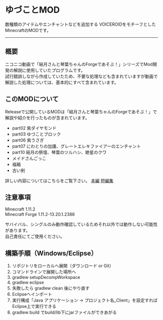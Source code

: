ゆづことMOD
===

数種類のアイテムやエンチャントなどを追加する
VOICEROIDをモチーフとしたMinecraftのMODです。

---

## 概要
ニコニコ動画で「結月さんと琴葉ちゃんのForgeであそぶ！」シリーズでMod開発の解説に使用していたプログラムです。  
試行錯誤しながら作成していたため、不要な処理なども含まれていますが動画で解説した処理については、基本的にすべて含まれています。

## このMODについて
Releaseで公開しているMODは「結月さんと琴葉ちゃんのForgeであそぶ！」で解説や紹介を行ったものが含まれています。
- part02 紫ダイヤモンド
- part03 ゆづことブロック
- part06 紫うさぎ
- part07 にわとりの加護、グレートエレキファイアーのエンチャント
- part10 結月の祭壇、琴葉のツルハシ、紲星のクワ
- メイドさんごっこ
- 福箱
- 古い剣

詳しい内容についてはこちらをご覧下さい。
[本編](http://www.nicovideo.jp/mylist/60984825)
[短編集](http://www.nicovideo.jp/mylist/60984874)


## 注意事項
Minecraft 1.11.2  
Minecraft Forge 1.11.2-13.20.1.2386  
  
サバイバル、シングルのみ動作確認しているためそれ以外では動作しない可能性があります。  
自己責任にてご使用ください。


## 構築手順（Windows/Eclipse）
1. リポジトリをローカルへ展開（ダウンロード or Git）
1. コマンドラインで展開した場所へ
1. gradlew setupDecompWorkspace
1. gradlew eclipse
1. 失敗したら gradlew clean 後にやり直す
1. Eclipseへインポート
1. 実行構成「Java アプリケーション -> プロジェクト名_Client」を設定すればEclipse上で実行できる
1. gradlew build でbuild/lib下にjarファイルができあがる